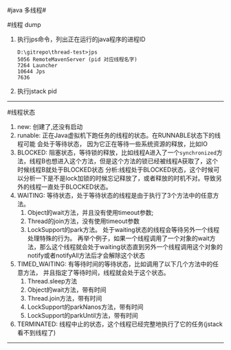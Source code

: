 #java 多线程#


#线程 dump
1. 执行jps命令，列出正在运行的java程序的进程ID
    ```
    D:\gitrepo\thread-test>jps
    5056 RemoteMavenServer (pid 对应线程名字)
    7264 Launcher
    10644 Jps
    7636
    ```
2. 执行jstack pid

---

#线程状态
1. new: 创建了,还没有启动
2. runable: 正在Java虚拟机下跑任务的线程的状态。在RUNNABLE状态下的线程可能
会处于等待状态， 因为它正在等待一些系统资源的释放，比如IO
3. BLOCKED: 阻塞状态，等待锁的释放，比如线程A进入了一个`synchronized`方法，线程B也想进入这个方法，但是这个方法的锁已经被线程A获取了，这个时候线程B就处于BLOCKED状态
    分析:线程处于BLOCKED状态，这个时候可以分析一下是不是lock加锁的时候忘记释放了，或者释放的时机不对。导致另外的线程一直处于BLOCKED状态。
4. WAITING: 等待状态，处于等待状态的线程是由于执行了3个方法中的任意方法。
     1. Object的wait方法，并且没有使用timeout参数; 
     2. Thread的join方法，没有使用timeout参数 
     3. LockSupport的park方法。 处于waiting状态的线程会等待另外一个线程处理特殊的行为。 再举个例子，如果一个线程调用了一个对象的wait方法，那么这个线程就会处于waiting状态直到另外一个线程调用这个对象的notify或者notifyAll方法后才会解除这个状态
5. TIMED_WAITING: 有等待时间的等待状态，比如调用了以下几个方法中的任意方法，
并且指定了等待时间，线程就会处于这个状态。 
    1. Thread.sleep方法 
    2. Object的wait方法，带有时间 
    3. Thread.join方法，带有时间 
    4. LockSupport的parkNanos方法，带有时间 
    5. LockSupport的parkUntil方法，带有时间
6. TERMINATED: 线程中止的状态，这个线程已经完整地执行了它的任务(jstack 看不到线程了)

---














